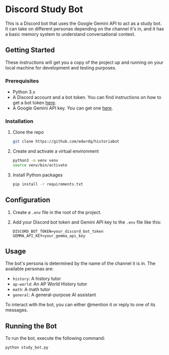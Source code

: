 # Discord Study Bot

This is a Discord bot that uses the Google Gemini API to act as a study bot. It can take on different personas depending on the channel it's in, and it has a basic memory system to understand conversational context.

## Getting Started

These instructions will get you a copy of the project up and running on your local machine for development and testing purposes.

### Prerequisites

- Python 3.x
- A Discord account and a bot token. You can find instructions on how to get a bot token [here](https://discordpy.readthedocs.io/en/stable/discord.html).
- A Google Gemini API key. You can get one [here](https://makersuite.google.com/).

### Installation

1.  Clone the repo
    ```sh
    git clone https://github.com/edwrdq/historiabot
    ```
2.  Create and activate a virtual environment
    ```sh
    python3 -m venv venv
    source venv/bin/activate
    ```
3.  Install Python packages
    ```sh
    pip install -r requirements.txt
    ```
    

## Configuration

1.  Create a `.env` file in the root of the project.
2.  Add your Discord bot token and Gemini API key to the `.env` file like this:

    ```
    DISCORD_BOT_TOKEN=your_discord_bot_token
    GEMMA_API_KEY=your_gemma_api_key
    ```

## Usage

The bot's persona is determined by the name of the channel it is in. The available personas are:

-   `history`: A history tutor
-   `ap-world`: An AP World History tutor
-   `math`: A math tutor
-   `general`: A general-purpose AI assistant

To interact with the bot, you can either @mention it or reply to one of its messages.

## Running the Bot

To run the bot, execute the following command:

```sh
python study_bot.py
```
